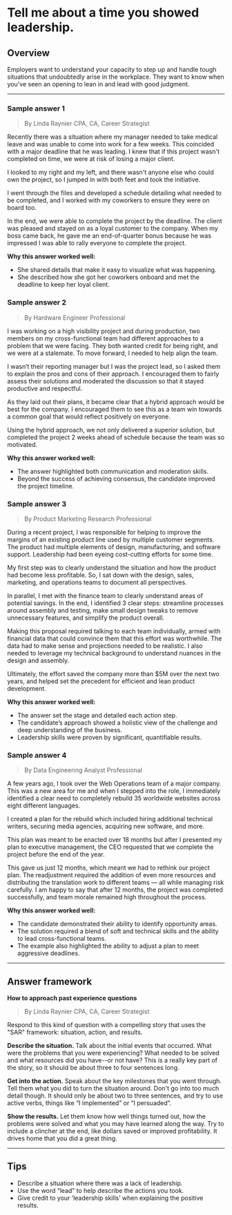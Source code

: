 # Tell me about a time you showed leadership.

## Overview
Employers want to understand your capacity to step up and handle tough situations that undoubtedly arise in the workplace. They want to know when you’ve seen an opening to lean in and lead with good judgment.

---

### Sample answer 1
> By Linda Raynier CPA, CA, Career Strategist

Recently there was a situation where my manager needed to take medical leave and was unable to come into work for a few weeks. This coincided with a major deadline that he was leading. I knew that if this project wasn't completed on time, we were at risk of losing a major client.

I looked to my right and my left, and there wasn't anyone else who could own the project, so I jumped in with both feet and took the initiative.

I went through the files and developed a schedule detailing what needed to be completed, and I worked with my coworkers to ensure they were on board too.

In the end, we were able to complete the project by the deadline. The client was pleased and stayed on as a loyal customer to the company. When my boss came back, he gave me an end-of-quarter bonus because he was impressed I was able to rally everyone to complete the project.

**Why this answer worked well:**

* She shared details that make it easy to visualize what was happening.
* She described how she got her coworkers onboard and met the deadline to keep her loyal client.

### Sample answer 2
> By Hardware Engineer Professional

I was working on a high visibility project and during production, two members on my cross-functional team had different approaches to a problem that we were facing. They both wanted credit for being right, and we were at a stalemate. To move forward, I needed to help align the team.

I wasn’t their reporting manager but I was the project lead, so I asked them to explain the pros and cons of their approach. I encouraged them to fairly assess their solutions and moderated the discussion so that it stayed productive and respectful.

As they laid out their plans, it became clear that a hybrid approach would be best for the company. I encouraged them to see this as a team win towards a common goal that would reflect positively on everyone.

Using the hybrid approach, we not only delivered a superior solution, but completed the project 2 weeks ahead of schedule because the team was so motivated.

**Why this answer worked well:**

* The answer highlighted both communication and moderation skills.
* Beyond the success of achieving consensus, the candidate improved the project timeline.

### Sample answer 3
> By Product Marketing Research Professional

During a recent project, I was responsible for helping to improve the margins of an existing product line used by multiple customer segments. The product had multiple elements of design, manufacturing, and software support. Leadership had been eyeing cost-cutting efforts for some time.

My first step was to clearly understand the situation and how the product had become less profitable. So, I sat down with the design, sales, marketing, and operations teams to document all perspectives.

In parallel, I met with the finance team to clearly understand areas of potential savings. In the end, I identified 3 clear steps: streamline processes around assembly and testing, make small design tweaks to remove unnecessary features, and simplify the product overall.

Making this proposal required talking to each team individually, armed with financial data that could convince them that this effort was worthwhile. The data had to make sense and projections needed to be realistic. I also needed to leverage my technical background to understand nuances in the design and assembly.

Ultimately, the effort saved the company more than $5M over the next two years, and helped set the precedent for efficient and lean product development.

**Why this answer worked well:**

* The answer set the stage and detailed each action step.
* The candidate’s approach showed a holistic view of the challenge and deep understanding of the business.
* Leadership skills were proven by significant, quantifiable results.

### Sample answer 4
> By Data Engineering Analyst Professional

A few years ago, I took over the Web Operations team of a major company. This was a new area for me and when I stepped into the role, I immediately identified a clear need to completely rebuild 35 worldwide websites across eight different languages.

I created a plan for the rebuild which included hiring additional technical writers, securing media agencies, acquiring new software, and more.

This plan was meant to be enacted over 18 months but after I presented my plan to executive management, the CEO requested that we complete the project before the end of the year.

This gave us just 12 months, which meant we had to rethink our project plan. The readjustment required the addition of even more resources and distributing the translation work to different teams — all while managing risk carefully. I am happy to say that after 12 months, the project was completed successfully, and team morale remained high throughout the process.

**Why this answer worked well:**

* The candidate demonstrated their ability to identify opportunity areas.
* The solution required a blend of soft and technical skills and the ability to lead cross-functional teams.
* The example also highlighted the ability to adjust a plan to meet aggressive deadlines.

---

## Answer framework

**How to approach past experience questions**

> By Linda Raynier CPA, CA, Career Strategist

Respond to this kind of question with a compelling story that uses the "SAR" framework: situation, action, and results.

**Describe the situation.** Talk about the initial events that occurred. What were the problems that you were experiencing? What needed to be solved and what resources did you have--or not have? This is a really key part of the story, so it should be about three to four sentences long.

**Get into the action.** Speak about the key milestones that you went through. Tell them what you did to turn the situation around. Don't go into too much detail though. It should only be about two to three sentences, and try to use active verbs, things like “I implemented” or “I persuaded”.

**Show the results.** Let them know how well things turned out, how the problems were solved and what you may have learned along the way. Try to include a clincher at the end, like dollars saved or improved profitability. It drives home that you did a great thing.

---

## Tips

* Describe a situation where there was a lack of leadership.
* Use the word “lead” to help describe the actions you took.
* Give credit to your ‘leadership skills’ when explaining the positive results.
